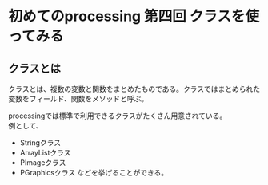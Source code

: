 # 初めてのprocessing 第四回 クラスを使ってみる

## クラスとは
クラスとは、複数の変数と関数をまとめたものである。クラスではまとめられた変数をフィールド、関数をメソッドと呼ぶ。

processingでは標準で利用できるクラスがたくさん用意されている。  
例として、
* Stringクラス
* ArrayListクラス
* PImageクラス
* PGraphicsクラス
などを挙げることができる。